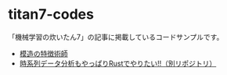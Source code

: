 # titan7-codes

「機械学習の炊いたん7」の記事に掲載しているコードサンプルです。
- [模造の特徴術師](https://github.com/ml-titans/titan7-codes/tree/main/Knockoff%20Featurist)
- [時系列データ分析もやっぱりRustでやりたい!!（別リポジトリ）](https://github.com/emergent/gochikika-rs)
